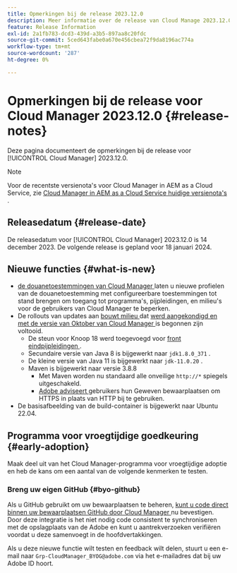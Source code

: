 ```yaml
---
title: Opmerkingen bij de release 2023.12.0
description: Meer informatie over de release van Cloud Manage 2023.12.0.
feature: Release Information
exl-id: 2a1fb783-dcd3-439d-a3b5-897aa8c20fdc
source-git-commit: 5ced643fabe0a670e456cbea72f9da8196ac774a
workflow-type: tm+mt
source-wordcount: '287'
ht-degree: 0%

---
```


# Opmerkingen bij de release voor Cloud Manager 2023.12.0 {#release-notes}

Deze pagina documenteert de opmerkingen bij de release voor [!UICONTROL Cloud Manager] 2023.12.0.

>[!NOTE]
>
>Voor de recentste versienota&#39;s voor Cloud Manager in AEM as a Cloud Service, zie [ Cloud Manager in AEM as a Cloud Service huidige versienota&#39;s ](https://experienceleague.adobe.com/nl/docs/experience-manager-cloud-service/content/release-notes/cloud-manager/current).

## Releasedatum {#release-date}

De releasedatum voor [!UICONTROL Cloud Manager] 2023.12.0 is 14 december 2023. De volgende release is gepland voor 18 januari 2024.

## Nieuwe functies {#what-is-new}

* [ de douanetoestemmingen van Cloud Manager ](/help/using/custom-permissions.md) laten u nieuwe profielen van de douanetoestemming met configureerbare toestemmingen tot stand brengen om toegang tot programma&#39;s, pijpleidingen, en milieu&#39;s voor de gebruikers van Cloud Manager te beperken.
* De rollouts van updates aan [ bouwt milieu ](/help/getting-started/build-environment.md) dat [ werd aangekondigd en met de versie van Oktober van Cloud Manager ](/help/release-notes/2023/2023-10-0.md) is begonnen zijn voltooid.
   * De steun voor Knoop 18 werd toegevoegd voor [ front eindpijpleidingen ](/help/overview/ci-cd-pipelines.md).
   * Secundaire versie van Java 8 is bijgewerkt naar `jdk1.8.0_371` .
   * De kleine versie van Java 11 is bijgewerkt naar `jdk-11.0.20` .
   * Maven is bijgewerkt naar versie 3.8.8
      * Met Maven worden nu standaard alle onveilige `http://*` spiegels uitgeschakeld.
      * [ Adobe adviseert ](/help/getting-started/build-environment.md#https-maven) gebruikers hun Geweven bewaarplaatsen om HTTPS in plaats van HTTP bij te gebruiken.
* De basisafbeelding van de build-container is bijgewerkt naar Ubuntu 22.04.

## Programma voor vroegtijdige goedkeuring {#early-adoption}

Maak deel uit van het Cloud Manager-programma voor vroegtijdige adoptie en heb de kans om een aantal van de volgende kenmerken te testen.

### Breng uw eigen GitHub {#byo-github}

Als u GitHub gebruikt om uw bewaarplaatsen te beheren, [ kunt u code direct binnen uw bewaarplaatsen GitHub door Cloud Manager ](/help/managing-code/private-repositories.md) nu bevestigen. Door deze integratie is het niet nodig code consistent te synchroniseren met de opslagplaats van de Adobe en kunt u aantrekverzoeken verifiëren voordat u deze samenvoegt in de hoofdvertakkingen.

Als u deze nieuwe functie wilt testen en feedback wilt delen, stuurt u een e-mail naar `Grp-CloudManager_BYOG@adobe.com` via het e-mailadres dat bij uw Adobe ID hoort.
